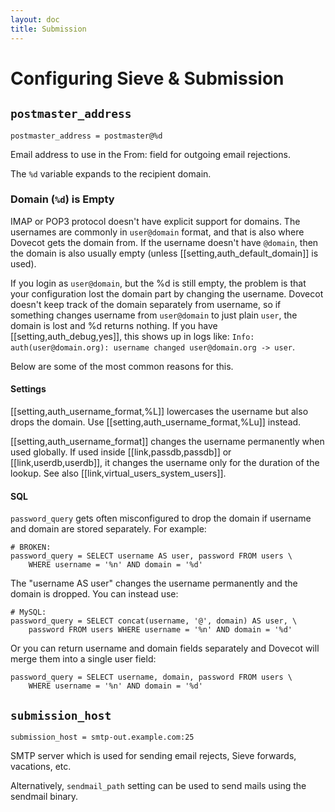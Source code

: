 ```yaml
---
layout: doc
title: Submission
---
```


# Configuring Sieve & Submission

## `postmaster_address`

`postmaster_address = postmaster@%d`

Email address to use in the From: field for outgoing email rejections.

The `%d` variable expands to the recipient domain.

### Domain (`%d`) is Empty

IMAP or POP3 protocol doesn't have explicit support for domains. The
usernames are commonly in `user@domain` format, and that is also where
Dovecot gets the domain from. If the username doesn't have `@domain`, then
the domain is also usually empty (unless [[setting,auth_default_domain]]
is used).

If you login as `user@domain`, but the %d is still empty, the problem is
that your configuration lost the domain part by changing the username.
Dovecot doesn't keep track of the domain separately from username, so if
something changes username from `user@domain` to just plain `user`, the
domain is lost and %d returns nothing. If you have [[setting,auth_debug,yes]],
this shows up in logs like:
`Info: auth(user@domain.org): username changed user@domain.org -> user`.

Below are some of the most common reasons for this.

#### Settings

[[setting,auth_username_format,%L]] lowercases the username but also drops
the domain. Use [[setting,auth_username_format,%Lu]] instead.

[[setting,auth_username_format]] changes the username permanently when used
globally. If used inside [[link,passdb,passdb]] or [[link,userdb,userdb]], it
changes the username only for the duration of the lookup. See also
[[link,virtual_users_system_users]].

#### SQL

`password_query` gets often misconfigured to drop the domain if
username and domain are stored separately. For example:

```
# BROKEN:
password_query = SELECT username AS user, password FROM users \
    WHERE username = '%n' AND domain = '%d'
```

The "username AS user" changes the username permanently and the domain
is dropped. You can instead use:

```
# MySQL:
password_query = SELECT concat(username, '@', domain) AS user, \
    password FROM users WHERE username = '%n' AND domain = '%d'
```

Or you can return username and domain fields separately and Dovecot will
merge them into a single user field:

```
password_query = SELECT username, domain, password FROM users \
    WHERE username = '%n' AND domain = '%d'
```

## `submission_host`

`submission_host = smtp-out.example.com:25`

SMTP server which is used for sending email rejects, Sieve forwards,
vacations, etc.

Alternatively, `sendmail_path` setting can be used to send mails using the
sendmail binary.
